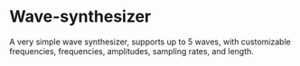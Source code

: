 # Wave-synthesizer
A very simple wave synthesizer, supports up to 5 waves, with customizable frequencies, frequencies, amplitudes, sampling rates, and length.
